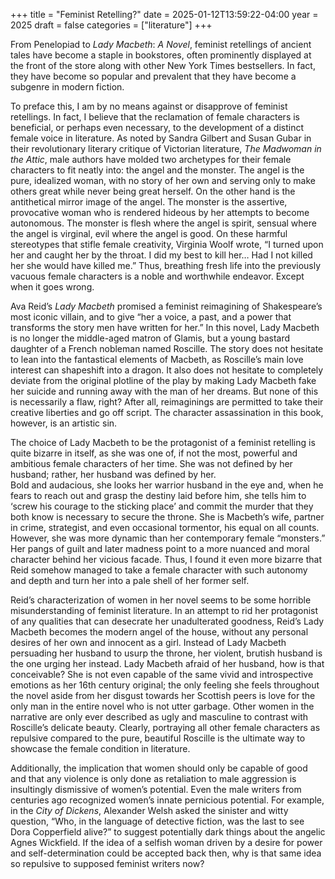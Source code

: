 +++
title = "Feminist Retelling?"
date = 2025-01-12T13:59:22-04:00
year = 2025
draft = false
categories = ["literature"]
+++

From Penelopiad to *Lady Macbeth*: *A Novel*, 
feminist retellings of ancient tales have become a staple in bookstores, 
often prominently displayed at the front of the store along with other New York Times bestsellers. 
In fact, they have become so popular and prevalent that 
they have become a subgenre in modern fiction. 

To preface this, 
I am by no means against or disapprove of feminist retellings. 
In fact, I believe that the reclamation of female characters is beneficial, or perhaps even necessary, 
to the development of a distinct female voice in literature. 
As noted by Sandra Gilbert and Susan Gubar in their revolutionary literary critique of Victorian literature, 
*The Madwoman in the Attic*, male authors have molded two archetypes for their female characters to fit neatly into: 
the angel and the monster. 
The angel is the pure, idealized woman, 
with no story of her own and serving only to make others great while never being great herself. 
On the other hand is the antithetical mirror image of the angel. 
The monster is the assertive, provocative woman who is rendered hideous by her attempts to become autonomous. 
The monster is flesh where the angel is spirit, sensual where the angel is virginal, evil where the angel is good. 
On these harmful stereotypes that stifle female creativity, 
Virginia Woolf wrote, “I turned upon her and caught her by the throat. 
I did my best to kill her… Had I not killed her she would have killed me.” 
Thus, breathing fresh life into the previously vacuous female characters is a noble and worthwhile endeavor. 
Except when it goes wrong. 

Ava Reid’s *Lady Macbeth* promised a feminist reimagining of Shakespeare’s most iconic villain, 
and to  give “her a voice, a past, and a power that transforms the story men have written for her.” 
In this novel, Lady Macbeth is no longer the middle-aged matron of Glamis, 
but a young bastard daughter of a French nobleman named Roscille. 
The story does not hesitate to lean into the fantastical elements of Macbeth, 
as Roscille’s main love interest can shapeshift into a dragon. 
It also does not hesitate to completely deviate from the original plotline of the play 
by making Lady Macbeth fake her suicide and running away with the man of her dreams. 
But none of this is necessarily a flaw, right? 
After all, reimaginings are permitted to take their creative liberties and go off script. 
The character assassination in this book, however, is an artistic sin.

The choice of Lady Macbeth to be the protagonist of a feminist retelling is quite bizarre in itself, 
as she was one of, if not the most, powerful and ambitious female characters of her time. 
She was not defined by her husband; rather, her husband was defined by her.  
Bold and audacious, she looks her warrior husband in the eye and, 
when he fears to reach out and grasp the destiny laid before him, 
she tells him to ‘screw his courage to the sticking place’ and commit the murder 
that they both know is necessary to secure the throne. 
She is Macbeth’s wife, partner in crime, strategist, and even occasional tormentor, his equal on all counts. 
However, she was more dynamic than her contemporary female “monsters.” 
Her pangs of guilt and later madness point to a more nuanced and moral character behind her vicious facade. 
Thus, I found it even more bizarre 
that Reid somehow managed to take a female character with such autonomy and depth and turn her into a pale shell of her former self. 

Reid’s characterization of women in her novel seems to be some horrible misunderstanding of feminist literature. 
In an attempt to rid her protagonist of any qualities that can desecrate her unadulterated goodness, 
Reid’s Lady Macbeth becomes the modern angel of the house, 
without any personal desires of her own and innocent as a girl. 
Instead of Lady Macbeth persuading her husband to usurp the throne, 
her violent, brutish husband is the one urging her instead. 
Lady Macbeth afraid of her husband, how is that conceivable? 
She is not even capable of the same vivid and introspective emotions as her 16th century original; 
the only feeling she feels throughout the novel aside from her disgust towards her Scottish peers is love for the only man in the entire novel who is not utter garbage. 
Other women in the narrative are only ever described as ugly and masculine to contrast with Roscille’s delicate beauty. 
Clearly, portraying all other female characters as repulsive compared to the pure, 
beautiful Roscille is the ultimate way to showcase the female condition in literature. 

Additionally, the implication that women should only be capable of good and that any violence is only done as retaliation to male aggression is insultingly dismissive of women’s potential. 
Even the male writers from centuries ago recognized women’s innate pernicious potential. 
For example, in the *City of Dickens*, Alexander Welsh asked the sinister and witty question, 
“Who, in the language of detective fiction, was the last to see Dora Copperfield alive?” 
to suggest potentially dark things about the angelic Agnes Wickfield. 
If the idea of a selfish woman driven by a desire for power and self-determination could be accepted back then, 
why is that same idea so repulsive to supposed feminist writers now? 
